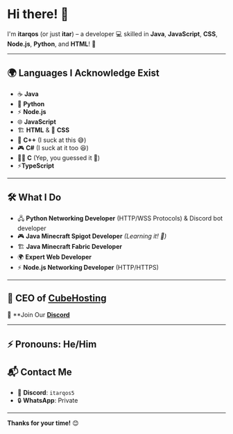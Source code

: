 # Hi there! 👋

I'm **itarqos** (or just **itar**) – a developer 💻 skilled in **Java**, **JavaScript**, **CSS**, **Node.js**, **Python**, and **HTML**! 🚀

---

## 🌍 Languages I Acknowledge Exist

- ☕ **Java**
- 🐍 **Python**
- ⚡ **Node.js**
- 🌐 **JavaScript**
- 🏗️ **HTML** & 🎨 **CSS**
- 🔧 **C++** (I suck at this 😅)
- 🎮 **C#** (I suck at it too 😆)
- 🏴‍☠️ **C** (Yep, you guessed it 🤷)
- ⚡**TypeScript**

---

## 🛠️ What I Do

- 🖧 **Python Networking Developer** (HTTP/WSS Protocols) & Discord bot developer  
- 🎮 **Java Minecraft Spigot Developer** *(Learning it! 📖)*  
- 🏗️ **Java Minecraft Fabric Developer**  
- 🌍 **Expert Web Developer**  
- ⚡ **Node.js Networking Developer** (HTTP/HTTPS)

---

## 🚀 CEO of [CubeHosting](https://cubehosting.cloud)

🎉 **Join Our [**Discord**](https://discord.gg/m6DD6KCcjw)

---

## ⚡ Pronouns: He/Him

## 📬 Contact Me
- 💬 **Discord**: `itarqos5`
- 🔒 **WhatsApp**: Private

---

**Thanks for your time!** 😊

